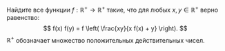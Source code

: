 Найдите все функции $f : \mathbb{R}^+ \to \mathbb{R}^+$ такие, что для любых $x, y \in \mathbb{R}^+$ верно равенство:
 $$ f(x) f(y) = f \left( \frac{xy}{x f(x) + y} \right). $$ 
$\mathbb{R}^+$ обозначает множество положительных действительных чисел.